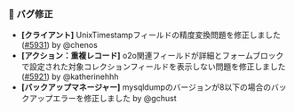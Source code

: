 ### 🐛 バグ修正

* **[クライアント]** UnixTimestampフィールドの精度変換問題を修正しました ([#5931](https://github.com/nocobase/nocobase/pull/5931)) by @chenos
* **[アクション：重複レコード]** o2o関連フィールドが詳細とフォームブロックで設定された対象コレクションフィールドを表示しない問題を修正しました ([#5921](https://github.com/nocobase/nocobase/pull/5921)) by @katherinehhh
* **[バックアップマネージャー]** mysqldumpのバージョンが8以下の場合のバックアップエラーを修正しました by @gchust
